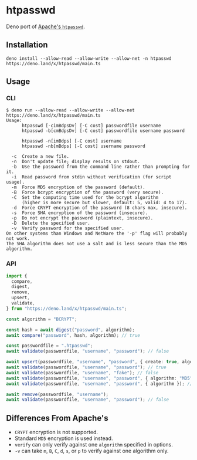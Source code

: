 # htpasswd

Deno port of
[Apache's `htpasswd`](https://httpd.apache.org/docs/2.4/programs/htpasswd.html).

## Installation

```shell
deno install --allow-read --allow-write --allow-net -n htpasswd https://deno.land/x/htpasswd/main.ts
```

## Usage

### CLI

```shell
$ deno run --allow-read --allow-write --allow-net https://deno.land/x/htpasswd/main.ts
Usage:
      htpasswd [-cimBdpsDv] [-C cost] passwordfile username
      htpasswd -b[cmBdpsDv] [-C cost] passwordfile username password

      htpasswd -n[imBdps] [-C cost] username
      htpasswd -nb[mBdps] [-C cost] username password

  -c  Create a new file.
  -n  Don't update file; display results on stdout.
  -b  Use the password from the command line rather than prompting for it.
  -i  Read password from stdin without verification (for script usage).
  -m  Force MD5 encryption of the password (default).
  -B  Force bcrypt encryption of the password (very secure).
  -C  Set the computing time used for the bcrypt algorithm
      (higher is more secure but slower, default: 5, valid: 4 to 17).
  -d  Force CRYPT encryption of the password (8 chars max, insecure).
  -s  Force SHA encryption of the password (insecure).
  -p  Do not encrypt the password (plaintext, insecure).
  -D  Delete the specified user.
  -v  Verify password for the specified user.
On other systems than Windows and NetWare the '-p' flag will probably not work.
The SHA algorithm does not use a salt and is less secure than the MD5 algorithm.
```

### API

```ts
import {
  compare,
  digest,
  remove,
  upsert,
  validate,
} from "https://deno.land/x/htpasswd/main.ts";

const algorithm = "BCRYPT";

const hash = await digest("password", algorithm);
await compare("password", hash, algorithm); // true

const passwordfile = ".htpasswd";
await validate(passwordfile, "username", "password"); // false

await upsert(passwordfile, "username", "password", { create: true, algorithm });
await validate(passwordfile, "username", "password"); // true
await validate(passwordfile, "username", "fake"); // false
await validate(passwordfile, "username", "password", { algorithm: "MD5" }); // false
await validate(passwordfile, "username", "password", { algorithm }); // true

await remove(passwordfile, "username");
await validate(passwordfile, "username", "password"); // false
```

## Differences From Apache's

- `CRYPT` encryption is not supported.
- Standard `MD5` encryption is used instead.
- `verify` can only verify against one `algorithm` specified in options.
- `-v` can take `m`, `B`, `C`, `d`, `s`, or `p` to verify against one algorithm
  only.
